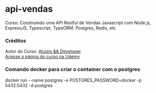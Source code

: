 # api-vendas

Curso: Construindo uma API Restful de Vendas Javascript com Node.js, ExpressJS, Typescript, TypeORM, Postgres, Redis, etc

### Créditos

Autor do Curso: [Aluizio && Developer](https://www.aluiziodeveloper.com.br/)<br/>
[Acesse a página do curso na Udemy](https://www.udemy.com/course/api-restful-de-vendas/)

### Comando docker para criar o container com o postgres

docker run --name postgres -e POSTGRES_PASSWORD=docker -p 5432:5432 -d postgres
